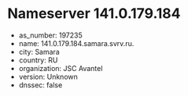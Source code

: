# Nameserver 141.0.179.184

* as_number: 197235
* name: 141.0.179.184.samara.svrv.ru.
* city: Samara
* country: RU
* organization: JSC Avantel
* version: Unknown
* dnssec: false
